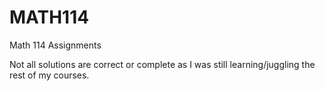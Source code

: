 # MATH114
Math 114 Assignments

Not all solutions are correct or complete as I was still learning/juggling the rest of my courses.
